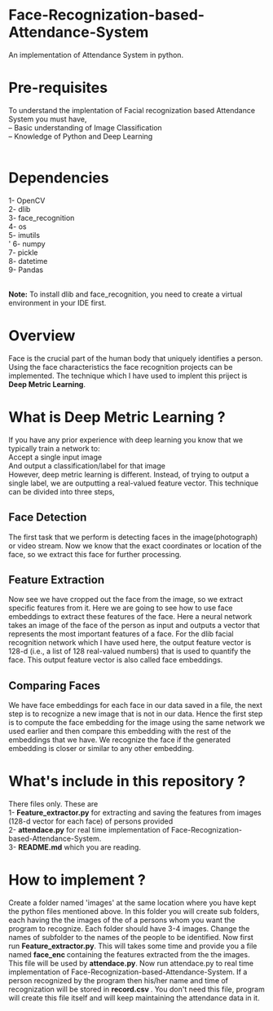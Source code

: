 # Face-Recognization-based-Attendance-System
An implementation of Attendance System in python.

<h1>Pre-requisites</h1>
To understand the implentation of Facial recognization based Attendance System you  must have, <br>
– Basic understanding of Image Classification<br>
– Knowledge of Python and Deep Learning<br>
<br>
<h1>Dependencies</h1>
1- OpenCV <br>
2- dlib<br>
3- face_recognition <br>
4- os <br>
5- imutils <br>'
6- numpy <br>
7- pickle <br>
8- datetime <br>
9- Pandas <br><br>

<b>Note:</b> To install dlib and face_recognition, you need to create a virtual environment in your IDE first.<br>

<h1>Overview</h1>
Face is the crucial part of the human body that uniquely identifies a person. Using the face characteristics the face recognition projects can be implemented. The  technique which I have used  to  implent this priject is <b>Deep  Metric Learning</b>. <br> 
  
<h1>What is Deep  Metric Learning ?</h1> 
If you have any prior experience with deep learning you know that we typically train a network to: <br>
Accept a single input image<br>
And output a classification/label for that image <br>
However, deep metric learning is different. Instead, of trying to output a single label, we are outputting a real-valued feature vector.  This technique can be divided into three steps,<br>
  
  <h2>Face Detection</h2>  
  The first task that we perform is detecting faces in the image(photograph) or video stream. Now we know that the exact coordinates or location of the face, so we extract this face for further processing.<br>
  
  <h2>Feature Extraction</h2>
  Now see we have cropped out the face from the image, so we extract specific features from it. Here we are going to see how to use face embeddings to extract these features of the face. Here  a neural network takes an image of the face of the person as input and outputs a vector that represents the most important features of a face. For the dlib facial recognition network which I have used here, the output feature vector is 128-d (i.e., a list of 128 real-valued numbers) that is used to quantify the face. This output feature vector is also called face embeddings.<br>
  
  <h2>Comparing Faces</h2>  
  We have face embeddings for each face in our data saved in a file, the next step is to recognize a new image that is not in our data. Hence the first step is to compute the face embedding for the image using the same network we used earlier and then compare this embedding with the rest of the embeddings that we have. We recognize the face if the generated embedding is closer or similar to any other embedding.<br>


  <h1>What's include in this repository ?</h1>
  There files only. These are <br>
  1- <b>Feature_extractor.py</b> for extracting and saving the features from images (128-d vector for each face) of persons provided<br>
  2- <b>attendace.py</b> for real time implementation of Face-Recognization-based-Attendance-System. <br>
  3- <b>README.md</b> which you are reading.<br>
  
  <h1>How to implement ?</h1>
  Create a folder named 'images' at the same location where you have kept the python files mentioned above. In this folder you will create sub folders, each having the the images of the of a persons whom you want the program to recognize. Each folder should have 3-4 images. Change the names of subfolder to the names of the people to be identified.
  Now first run <b>Feature_extractor.py</b>. This will takes some time and provide you a file named <b> face_enc </b> containing the features extracted from the the images. This file will be used by <b>attendace.py</b>. Now run attendace.py to real time implementation of Face-Recognization-based-Attendance-System. If a person recognized by the program then his/her name and time of recognization will be stored in <b> record.csv </b>. You don't need this file, program will create this file itself and will keep maintaining the attendance data in it.


